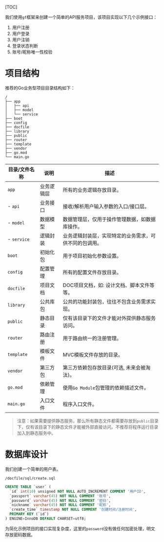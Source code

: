 [TOC]

我们使用`gf`框架来创建一个简单的API服务项目，该项目实现以下几个示例接口：
1. 用户注册
1. 用户登录
1. 用户注销
1. 登录状态判断
1. 账号/昵称唯一性校验

# 项目结构
推荐的Go业务型项目目录结构如下：
```
/
├── app
│   ├── api
│   ├── model
│   └── service
├── boot
├── config
├── docfile
├── library
├── public
├── router
├── template
├── vendor
├── go.mod
└── main.go
```
|目录/文件名称   | 说明 | 描述
|---|---|---
|`app`           | 业务逻辑层 | 所有的业务逻辑存放目录。
| - `api`        | 业务接口   | 接收/解析用户输入参数的入口/接口层。
| - `model`      | 数据模型   | 数据管理层，仅用于操作管理数据，如数据库操作。
| - `service`    | 逻辑封装   | 业务逻辑封装层，实现特定的业务需求，可供不同的包调用。
|`boot`          | 初始化包   | 用于项目初始化参数设置。
|`config`        | 配置管理   | 所有的配置文件存放目录。
|`docfile`       | 项目文档   | DOC项目文档，如: 设计文档、脚本文件等等。
|`library`       | 公共库包   | 公共的功能封装包，往往不包含业务需求实现。
|`public`        | 静态目录   | 仅有该目录下的文件才能对外提供静态服务访问。
|`router`        | 路由注册   | 用于路由统一的注册管理。
|`template`      | 模板文件   | MVC模板文件存放的目录。
|`vendor`        | 第三方包   | 第三方依赖包存放目录(可选, 未来会被淘汰)。
|`go.mod`        | 依赖管理   | 使用`Go Module`包管理的依赖描述文件。
|`main.go`       | 入口文件   | 程序入口文件。

> 注意：如果需要提供静态服务，那么所有静态文件都需要存放到`public`目录下，仅有该目录下的静态文件才能被外部直接访问。不推荐将程序运行目录加入到静态服务中。

# 数据库设计
我们创建一个简单的用户表。

`/docfile/sql/create.sql`
```sql
CREATE TABLE `user` (
  `id` int(10) unsigned NOT NULL AUTO_INCREMENT COMMENT '用户ID',
  `passport` varchar(45) NOT NULL COMMENT '账号',
  `password` varchar(45) NOT NULL COMMENT '密码',
  `nickname` varchar(45) NOT NULL COMMENT '昵称',
  `create_time` timestamp NOT NULL COMMENT '创建时间/注册时间',
  PRIMARY KEY (`id`)
) ENGINE=InnoDB DEFAULT CHARSET=utf8;
```
为简化示例项目的接口实现复杂度，这里的`password`没有做任何加密处理，明文存放密码数据。











